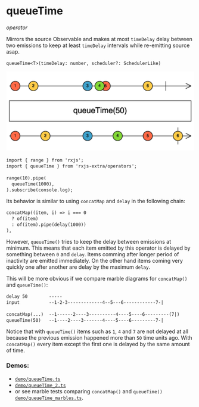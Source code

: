 # queueTime

*operator*

Mirrors the source Observable and makes at most `timeDelay` delay between two emissions to keep at least `timeDelay` intervals while re-emitting source asap.
 
```
queueTime<T>(timeDelay: number, scheduler?: SchedulerLike)
```
 
![queueTime](https://raw.githubusercontent.com/martinsik/rxjs-extra/master/doc/marble-diagrams/queueTime.png "The queueTime() operator")

```
import { range } from 'rxjs';
import { queueTime } from 'rxjs-extra/operators';

range(10).pipe(
  queueTime(1000),
).subscribe(console.log);
```

Its behavior is similar to using `concatMap` and `delay` in the following chain:

```
concatMap((item, i) => i === 0
  ? of(item)
  : of(item).pipe(delay(1000))
),
```

However, `queueTime()` tries to keep the delay between emissions at minimum. This means that each item emitted by this operator is delayed by something between `0` and `delay`. Items comming after longer period of inactivity are emitted immediately. On the other hand items coming very quickly one after another are delay by the maximum `delay`.

This will be more obvious if we compare marble diagrams for `concatMap()` and `queueTime()`:

```
delay 50        -----
input           --1-2-3-------------4--5---6------------7-|

concatMap(...)  --1------2----3----------4----5----6---------(7|)
queueTime(50)   --1----2----3-------4----5----6---------7-|
```

Notice that with `queueTime()` items such as `1`, `4` and `7` are not delayed at all because the previous emission happened more than `50` time units ago. With `concatMap()` every item except the first one is delayed by the same amount of time. 

### Demos:
 
 - [`demo/queueTime.ts`](https://github.com/martinsik/rxjs-extra/blob/master/demo/queueTime.ts)
 - [`demo/queueTime_2.ts`](https://github.com/martinsik/rxjs-extra/blob/master/demo/queueTime_2.ts)
 - or see marble tests comparing `concatMap()` and `queueTime()` [`demo/queueTime_marbles.ts`](https://github.com/martinsik/rxjs-extra/blob/master/demo/queueTime_marbles.ts).

